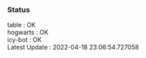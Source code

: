 ### Status


table : OK  
hogwarts : OK  
icy-bot : OK  
Latest Update : 2022-04-18 23:06:54.727058
